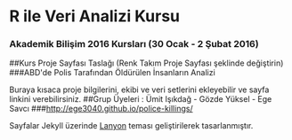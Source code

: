 # R ile Veri Analizi Kursu
### Akademik Bilişim 2016 Kursları (30 Ocak - 2 Şubat 2016)

##Kurs Proje Sayfası Taslağı (Renk Takım Proje Sayfası şeklinde değiştirin)
  ###ABD'de Polis Tarafından Öldürülen İnsanların Analizi

Buraya kısaca proje bilgilerini, ekibi ve veri setlerini ekleyebilir ve sayfa linkini verebilirsiniz.
##Grup Üyeleri : Ümit Işıkdağ - Gözde Yüksel - Ege Savcı
###http://ege3040.github.io/police-killings/


Sayfalar Jekyll üzerinde [Lanyon](https://github.com/poole/lanyon) teması geliştirilerek tasarlanmıştır.
